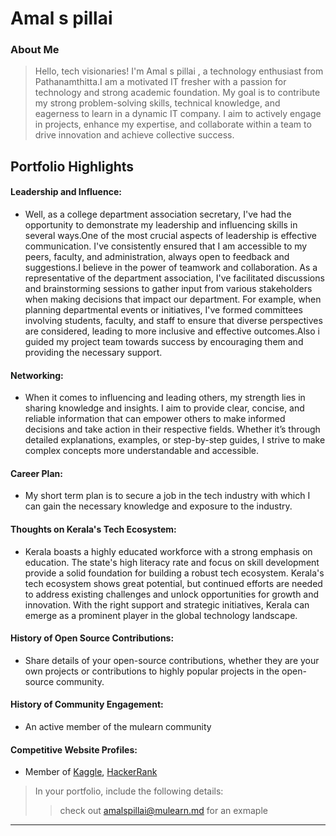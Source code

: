 # Amal s pillai

### About Me

> Hello, tech visionaries! I'm Amal s pillai , a technology enthusiast from Pathanamthitta.I am a motivated IT fresher with a passion for technology and strong academic foundation. My goal is to contribute my strong problem-solving skills, technical knowledge, and eagerness to learn in a dynamic IT company. I aim to actively engage in projects, enhance my expertise, and collaborate within a team to drive innovation and achieve collective success.


## Portfolio Highlights

                                              

#### Leadership and Influence:

- Well, as a college department association secretary, I've had the opportunity to demonstrate my leadership and influencing skills in several ways.One of the most crucial aspects of leadership is effective communication. I've consistently ensured that I am accessible to my peers, faculty, and administration, always open to feedback and suggestions.I believe in the power of teamwork and collaboration. As a representative of the department association, I've facilitated discussions and brainstorming sessions to gather input from various stakeholders when making decisions that impact our department. For example, when planning departmental events or initiatives, I've formed committees involving students, faculty, and staff to ensure that diverse perspectives are considered, leading to more inclusive and effective outcomes.Also i guided my project team towards success by encouraging them and providing the necessary support.
#### Networking:

- When it comes to influencing and leading others, my strength lies in sharing knowledge and insights. I aim to provide clear, concise, and reliable information that can empower others to make informed decisions and take action in their respective fields. Whether it’s through detailed explanations, examples, or step-by-step guides, I strive to make complex concepts more understandable and accessible.
#### Career Plan:

- My short term plan is to secure a job in the tech industry with which I can gain the necessary knowledge and exposure to the industry.
#### Thoughts on Kerala's Tech Ecosystem:

- Kerala boasts a highly educated workforce with a strong emphasis on education. The state's high literacy rate and focus on skill development provide a solid foundation for building a robust tech ecosystem. Kerala's tech ecosystem shows great potential, but continued efforts are needed to address existing challenges and unlock opportunities for growth and innovation. With the right support and strategic initiatives, Kerala can emerge as a prominent player in the global technology landscape.

#### History of Open Source Contributions:

- Share details of your open-source contributions, whether they are your own projects or contributions to highly popular projects in the open-source community.

#### History of Community Engagement:

-  An active member of the mulearn community


#### Competitive Website Profiles:

- Member of [Kaggle](https://www.kaggle.com/amalspillai), [HackerRank](https://www.hackerrank.com/profile/amalspillai2002)



> In your portfolio, include the following details:
>> check out [amalspillai@mulearn.md](./profiles/amalspillai@mulearn.md) for an exmaple

---
